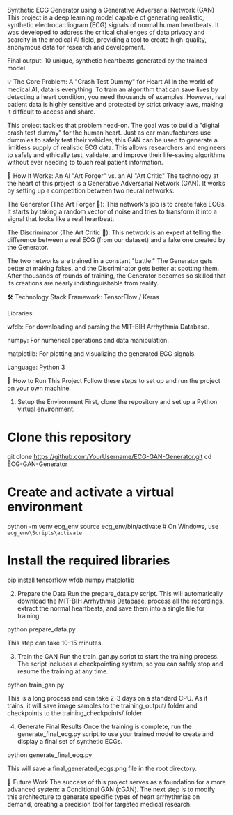 Synthetic ECG Generator using a Generative Adversarial Network (GAN)
This project is a deep learning model capable of generating realistic, synthetic electrocardiogram (ECG) signals of normal human heartbeats. It was developed to address the critical challenges of data privacy and scarcity in the medical AI field, providing a tool to create high-quality, anonymous data for research and development.

Final output: 10 unique, synthetic heartbeats generated by the trained model.

💡 The Core Problem: A "Crash Test Dummy" for Heart AI
In the world of medical AI, data is everything. To train an algorithm that can save lives by detecting a heart condition, you need thousands of examples. However, real patient data is highly sensitive and protected by strict privacy laws, making it difficult to access and share.

This project tackles that problem head-on. The goal was to build a "digital crash test dummy" for the human heart. Just as car manufacturers use dummies to safely test their vehicles, this GAN can be used to generate a limitless supply of realistic ECG data. This allows researchers and engineers to safely and ethically test, validate, and improve their life-saving algorithms without ever needing to touch real patient information.

🤖 How It Works: An AI "Art Forger" vs. an AI "Art Critic"
The technology at the heart of this project is a Generative Adversarial Network (GAN). It works by setting up a competition between two neural networks:

The Generator (The Art Forger 🎨): This network's job is to create fake ECGs. It starts by taking a random vector of noise and tries to transform it into a signal that looks like a real heartbeat.

The Discriminator (The Art Critic 🧐): This network is an expert at telling the difference between a real ECG (from our dataset) and a fake one created by the Generator.

The two networks are trained in a constant "battle." The Generator gets better at making fakes, and the Discriminator gets better at spotting them. After thousands of rounds of training, the Generator becomes so skilled that its creations are nearly indistinguishable from reality.

🛠️ Technology Stack
Framework: TensorFlow / Keras

Libraries:

wfdb: For downloading and parsing the MIT-BIH Arrhythmia Database.

numpy: For numerical operations and data manipulation.

matplotlib: For plotting and visualizing the generated ECG signals.

Language: Python 3

🚀 How to Run This Project
Follow these steps to set up and run the project on your own machine.

1. Setup the Environment
First, clone the repository and set up a Python virtual environment.

# Clone this repository
git clone https://github.com/YourUsername/ECG-GAN-Generator.git
cd ECG-GAN-Generator

# Create and activate a virtual environment
python -m venv ecg_env
source ecg_env/bin/activate  # On Windows, use `ecg_env\Scripts\activate`

# Install the required libraries
pip install tensorflow wfdb numpy matplotlib

2. Prepare the Data
Run the prepare_data.py script. This will automatically download the MIT-BIH Arrhythmia Database, process all the recordings, extract the normal heartbeats, and save them into a single file for training.

python prepare_data.py

This step can take 10-15 minutes.

3. Train the GAN
Run the train_gan.py script to start the training process. The script includes a checkpointing system, so you can safely stop and resume the training at any time.

python train_gan.py

This is a long process and can take 2-3 days on a standard CPU. As it trains, it will save image samples to the training_output/ folder and checkpoints to the training_checkpoints/ folder.

4. Generate Final Results
Once the training is complete, run the generate_final_ecg.py script to use your trained model to create and display a final set of synthetic ECGs.

python generate_final_ecg.py

This will save a final_generated_ecgs.png file in the root directory.

🔮 Future Work
The success of this project serves as a foundation for a more advanced system: a Conditional GAN (cGAN). The next step is to modify this architecture to generate specific types of heart arrhythmias on demand, creating a precision tool for targeted medical research.